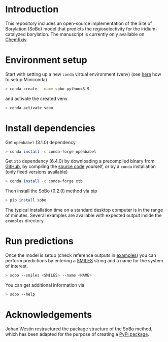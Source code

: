 # Introduction

This repository includes an open-source implementation of the Site of Borylation (SoBo) model that predicts the regioselectivity for the iridium-catalyzed borylation.
The manuscript is currently only available on [ChemRxiv](https://chemrxiv.org/engage/chemrxiv/article-details/6362ce5aaca1981770efe240).

# Environment setup

Start with setting up a new `conda` virtual environment (venv) (see [here](https://docs.conda.io/en/latest/miniconda.html) how to setup Miniconda)

```bash
> conda create --name sobo python=3.9
```

and activate the created venv

```bash
> conda activate sobo
```

# Install dependencies

Get `openbabel` (3.1.0) dependency

```bash
> conda install -c conda-forge openbabel
```

Get `xtb` dependency (6.4.0) by downloading a precompiled binary from [GitHub](https://github.com/grimme-lab/xtb/releases), by compiling the [source code](https://xtb-docs.readthedocs.io/en/latest/development.html) yourself, or by a `conda` installation (only fixed versions available)

```bash
> conda install -c conda-forge xtb
```

Then install the SoBo (0.2.0) method via pip

```bash
> pip install sobo
```

The typical installation time on a standard desktop computer is in the range of minutes.
Several examples are available with expected output inside the `examples` directory.

# Run predictions

Once the model is setup (check reference outputs in [examples](/examples)) you can perform predictions by entering a [SMILES](https://www.daylight.com/dayhtml/doc/theory/theory.smiles.html) string and a name for the system of interest.

```bash
> sobo --smiles <SMILES> --name <NAME>
```

You can get additional information via

```bash
> sobo --help
```


# Acknowledgements

Johan Westin restructured the package structure of the SoBo method, which has been adapted for the purpose of creating a [PyPi package](https://pypi.org/project/sobo/).
